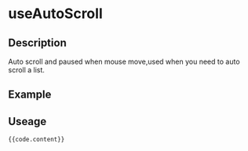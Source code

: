 <script setup>
    import UseAutoScroll from '../components/UseAutoScroll.vue'
    import code from '../componentsCode/UseAutoScroll.js'
</script>

# useAutoScroll

## Description

Auto scroll and paused when mouse move,used when you need to auto scroll a list.

## Example

<UseAutoScroll />

## Useage

```js-vue
{{code.content}}
```
